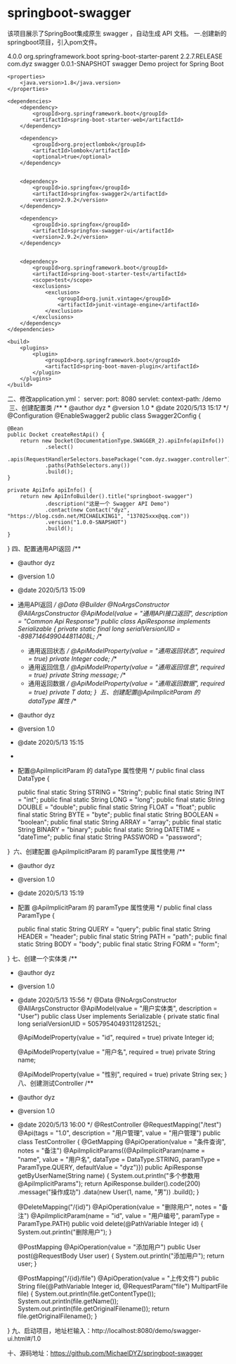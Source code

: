 # springboot-swagger
该项目展示了SpringBoot集成原生 swagger ，自动生成 API 文档。
一.创建新的springboot项目，引入pom文件。
<?xml version="1.0" encoding="UTF-8"?>
<project xmlns="http://maven.apache.org/POM/4.0.0" xmlns:xsi="http://www.w3.org/2001/XMLSchema-instance"
         xsi:schemaLocation="http://maven.apache.org/POM/4.0.0 https://maven.apache.org/xsd/maven-4.0.0.xsd">
    <modelVersion>4.0.0</modelVersion>
    <parent>
        <groupId>org.springframework.boot</groupId>
        <artifactId>spring-boot-starter-parent</artifactId>
        <version>2.2.7.RELEASE</version>
        <relativePath/> <!-- lookup parent from repository -->
    </parent>
    <groupId>com.dyz</groupId>
    <artifactId>swagger</artifactId>
    <version>0.0.1-SNAPSHOT</version>
    <name>swagger</name>
    <description>Demo project for Spring Boot</description>

    <properties>
        <java.version>1.8</java.version>
    </properties>

    <dependencies>
        <dependency>
            <groupId>org.springframework.boot</groupId>
            <artifactId>spring-boot-starter-web</artifactId>
        </dependency>

        <dependency>
            <groupId>org.projectlombok</groupId>
            <artifactId>lombok</artifactId>
            <optional>true</optional>
        </dependency>


        <dependency>
            <groupId>io.springfox</groupId>
            <artifactId>springfox-swagger2</artifactId>
            <version>2.9.2</version>
        </dependency>

        <dependency>
            <groupId>io.springfox</groupId>
            <artifactId>springfox-swagger-ui</artifactId>
            <version>2.9.2</version>
        </dependency>


        <dependency>
            <groupId>org.springframework.boot</groupId>
            <artifactId>spring-boot-starter-test</artifactId>
            <scope>test</scope>
            <exclusions>
                <exclusion>
                    <groupId>org.junit.vintage</groupId>
                    <artifactId>junit-vintage-engine</artifactId>
                </exclusion>
            </exclusions>
        </dependency>
    </dependencies>

    <build>
        <plugins>
            <plugin>
                <groupId>org.springframework.boot</groupId>
                <artifactId>spring-boot-maven-plugin</artifactId>
            </plugin>
        </plugins>
    </build>

</project>
二、修改application.yml：
server:
  port: 8080
  servlet:
    context-path: /demo
 三、创建配置类
/**
 * @author dyz
 * @version 1.0
 * @date 2020/5/13 15:17
 */
@Configuration
@EnableSwagger2
public class Swagger2Config {

    @Bean
    public Docket createRestApi() {
        return new Docket(DocumentationType.SWAGGER_2).apiInfo(apiInfo())
                .select()
                .apis(RequestHandlerSelectors.basePackage("com.dyz.swagger.controller"))
                .paths(PathSelectors.any())
                .build();
    }

    private ApiInfo apiInfo() {
        return new ApiInfoBuilder().title("springboot-swagger")
                .description("这是一个 Swagger API Demo")
                .contact(new Contact("dyz", "https://blog.csdn.net/MICHAELKING1", "137025xxx@qq.com"))
                .version("1.0.0-SNAPSHOT")
                .build();
    }

}
四、配置通用API返回
/**
 * @author dyz
 * @version 1.0
 * @date 2020/5/13 15:09
 * 通用API返回
 */
@Data
@Builder
@NoArgsConstructor
@AllArgsConstructor
@ApiModel(value = "通用API接口返回", description = "Common Api Response")
public class ApiResponse<T> implements Serializable {
    private static final long serialVersionUID = -8987146499044811408L;
    /**
     * 通用返回状态
     */
    @ApiModelProperty(value = "通用返回状态", required = true)
    private Integer code;
    /**
     * 通用返回信息
     */
    @ApiModelProperty(value = "通用返回信息", required = true)
    private String message;
    /**
     * 通用返回数据
     */
    @ApiModelProperty(value = "通用返回数据", required = true)
    private T data;
}
 五、创建配置@ApiImplicitParam 的 dataType 属性
/**
 * @author dyz
 * @version 1.0
 * @date 2020/5/13 15:15
 *
 * 配置@ApiImplicitParam 的 dataType 属性使用
 */
public final class DataType {

    public final static String STRING = "String";
    public final static String INT = "int";
    public final static String LONG = "long";
    public final static String DOUBLE = "double";
    public final static String FLOAT = "float";
    public final static String BYTE = "byte";
    public final static String BOOLEAN = "boolean";
    public final static String ARRAY = "array";
    public final static String BINARY = "binary";
    public final static String DATETIME = "dateTime";
    public final static String PASSWORD = "password";

}
 六、创建配置 @ApiImplicitParam 的 paramType 属性使用
/**
 * @author dyz
 * @version 1.0
 * @date 2020/5/13 15:19
 * 配置 @ApiImplicitParam 的 paramType 属性使用
 */
public final class ParamType {

    public final static String QUERY = "query";
    public final static String HEADER = "header";
    public final static String PATH = "path";
    public final static String BODY = "body";
    public final static String FORM = "form";

}
七、创建一个实体类
/**
 * @author dyz
 * @version 1.0
 * @date 2020/5/13 15:56
 */
@Data
@NoArgsConstructor
@AllArgsConstructor
@ApiModel(value = "用户实体类", description = "User")
public class User implements Serializable {
    private static final long serialVersionUID = 5057954049311281252L;

    @ApiModelProperty(value = "id", required = true)
    private Integer id;

    @ApiModelProperty(value = "用户名", required = true)
    private String name;

    @ApiModelProperty(value = "性别", required = true)
    private String sex;
}
八、创建测试Controller
/**
 * @author dyz
 * @version 1.0
 * @date 2020/5/13 16:00
 */
@RestController
@RequestMapping("/test")
@Api(tags = "1.0", description = "用户管理", value = "用户管理")
public class TestController {
    @GetMapping
    @ApiOperation(value = "条件查询", notes = "备注")
    @ApiImplicitParams({@ApiImplicitParam(name = "name", value = "用户名", dataType = DataType.STRING, paramType = ParamType.QUERY, defaultValue = "dyz")})
    public ApiResponse<User> getByUserName(String name) {
        System.out.println("多个参数用  @ApiImplicitParams");
        return ApiResponse.<User>builder().code(200)
                .message("操作成功")
                .data(new User(1, name, "男"))
                .build();
    }

    @DeleteMapping("/{id}")
    @ApiOperation(value = "删除用户", notes = "备注")
    @ApiImplicitParam(name = "id", value = "用户编号",  paramType = ParamType.PATH)
    public void delete(@PathVariable Integer id) {
        System.out.println("删除用户");
    }


    @PostMapping
    @ApiOperation(value = "添加用户")
    public User post(@RequestBody User user) {
        System.out.println("添加用户");
        return user;
    }

    @PostMapping("/{id}/file")
    @ApiOperation(value = "上传文件")
    public String file(@PathVariable Integer id, @RequestParam("file") MultipartFile file) {
        System.out.println(file.getContentType());
        System.out.println(file.getName());
        System.out.println(file.getOriginalFilename());
        return file.getOriginalFilename();
    }




}
九、启动项目，地址栏输入：http://localhost:8080/demo/swagger-ui.html#/1.0






十、源码地址：https://github.com/MichaelDYZ/springboot-swagger
